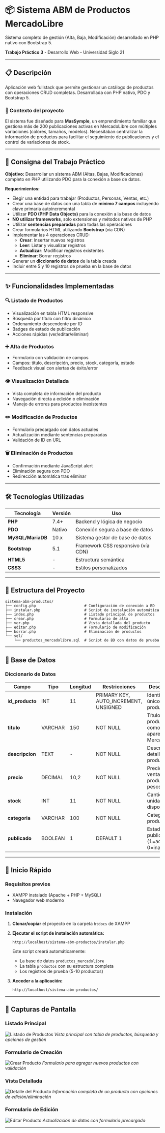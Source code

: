 # 📦 Sistema ABM de Productos MercadoLibre

Sistema completo de gestión (Alta, Baja, Modificación) desarrollado en PHP nativo con Bootstrap 5.

**Trabajo Práctico 3** - Desarrollo Web - Universidad Siglo 21  

---

## 📋 Descripción

Aplicación web fullstack que permite gestionar un catálogo de productos con operaciones CRUD completas. Desarrollada con PHP nativo, PDO y Bootstrap 5.

### 💼 Contexto del proyecto

El sistema fue diseñado para **MasSymple**, un emprendimiento familiar que gestiona más de 200 publicaciones activas en MercadoLibre con múltiples variaciones (colores, tamaños, modelos). Necesitaban centralizar la información de productos para facilitar el seguimiento de publicaciones y el control de variaciones de stock.

---

## 📝 Consigna del Trabajo Práctico

**Objetivo:** Desarrollar un sistema ABM (Altas, Bajas, Modificaciones) completo en PHP utilizando PDO para la conexión a base de datos.

**Requerimientos:**

- Elegir una entidad para trabajar (Productos, Personas, Ventas, etc.)
- Crear una base de datos con una tabla de **mínimo 7 campos** incluyendo clave primaria autoincremental
- Utilizar **PDO (PHP Data Objects)** para la conexión a la base de datos
- **NO utilizar frameworks**, solo extensiones y métodos nativos de PHP
- Utilizar **sentencias preparadas** para todas las operaciones
- Crear formularios HTML utilizando **Bootstrap** (vía CDN)
- Implementar las 4 operaciones CRUD:
  - **Crear**: Insertar nuevos registros
  - **Leer**: Listar y visualizar registros
  - **Actualizar**: Modificar registros existentes
  - **Eliminar**: Borrar registros
- Generar un **diccionario de datos** de la tabla creada
- Incluir entre 5 y 10 registros de prueba en la base de datos

---

## ✨ Funcionalidades Implementadas

### 🔍 Listado de Productos

- Visualización en tabla HTML responsive
- Búsqueda por título con filtro dinámico
- Ordenamiento descendente por ID
- Badges de estado de publicación
- Acciones rápidas (ver/editar/eliminar)

### ➕ Alta de Productos

- Formulario con validación de campos
- Campos: título, descripción, precio, stock, categoría, estado
- Feedback visual con alertas de éxito/error

### 👁️ Visualización Detallada

- Vista completa de información del producto
- Navegación directa a edición o eliminación
- Manejo de errores para productos inexistentes

### ✏️ Modificación de Productos

- Formulario precargado con datos actuales
- Actualización mediante sentencias preparadas
- Validación de ID en URL

### 🗑️ Eliminación de Productos

- Confirmación mediante JavaScript alert
- Eliminación segura con PDO
- Redirección automática tras eliminar

---

## 🛠️ Tecnologías Utilizadas

| Tecnología        | Versión | Uso                                |
| ----------------- | ------- | ---------------------------------- |
| **PHP**           | 7.4+    | Backend y lógica de negocio        |
| **PDO**           | Nativo  | Conexión segura a base de datos    |
| **MySQL/MariaDB** | 10.x    | Sistema gestor de base de datos    |
| **Bootstrap**     | 5.1     | Framework CSS responsivo (vía CDN) |
| **HTML5**         | -       | Estructura semántica               |
| **CSS3**          | -       | Estilos personalizados             |

---

## 📁 Estructura del Proyecto

```
sistema-abm-productos/
├── config.php                      # Configuración de conexión a BD
├── instalar.php                    # Script de instalación automática
├── index.php                       # Listado principal de productos
├── crear.php                       # Formulario de alta
├── ver.php                         # Vista detallada del producto
├── editar.php                      # Formulario de modificación
├── borrar.php                      # Eliminación de productos
└── sql/
    └── productos_mercadolibre.sql  # Script de BD con datos de prueba
```

---

## 💾 Base de Datos

### Diccionario de Datos

| Campo           | Tipo    | Longitud | Restricciones                         | Descripción                                          |
| --------------- | ------- | -------- | ------------------------------------- | ---------------------------------------------------- |
| **id_producto** | INT     | 11       | PRIMARY KEY, AUTO_INCREMENT, UNSIGNED | Identificador único del producto                     |
| **titulo**      | VARCHAR | 150      | NOT NULL                              | Título del producto tal como aparece en MercadoLibre |
| **descripcion** | TEXT    | -        | NOT NULL                              | Descripción detallada del producto                   |
| **precio**      | DECIMAL | 10,2     | NOT NULL                              | Precio de venta del producto en pesos                |
| **stock**       | INT     | 11       | NOT NULL                              | Cantidad de unidades disponibles                     |
| **categoria**   | VARCHAR | 100      | NOT NULL                              | Categoría del producto                               |
| **publicado**   | BOOLEAN | 1        | DEFAULT 1                             | Estado de publicación (1=activo, 0=inactivo)         |

---

## 🚀 Inicio Rápido

### Requisitos previos

- XAMPP instalado (Apache + PHP + MySQL)
- Navegador web moderno

### Instalación

1. **Clonar/copiar** el proyecto en la carpeta `htdocs` de XAMPP

2. **Ejecutar el script de instalación automática:**

   ```
   http://localhost/sistema-abm-productos/instalar.php
   ```

   Este script creará automáticamente:

   - La base de datos `productos_mercadolibre`
   - La tabla `productos` con su estructura completa
   - Los registros de prueba (5-10 productos)

3. **Acceder a la aplicación:**
   ```
   http://localhost/sistema-abm-productos/
   ```

---

## 📸 Capturas de Pantalla

### Listado Principal

![Listado de Productos](screenshots/listado.png)
_Vista principal con tabla de productos, búsqueda y opciones de gestión_

### Formulario de Creación

![Crear Producto](screenshots/crear.png)
_Formulario para agregar nuevos productos con validación_

### Vista Detallada

![Detalle del Producto](screenshots/detalle.png)
_Información completa de un producto con opciones de edición/eliminación_

### Formulario de Edición

![Editar Producto](screenshots/editar.png)
_Actualización de datos con formulario precargado_

---

